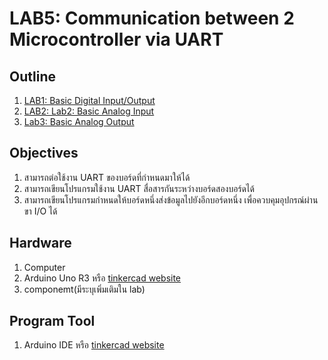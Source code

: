 # LAB5: Communication between 2 Microcontroller via UART

## **Outline**
1. [LAB1: Basic Digital Input/Output](https://github.com/Advance-Innovation-Centre-AIC/EE_Curriculum/blob/main/term2_65_EMB64_Applied_ES/LAB2/LAB_Basic_Digital_and_Analog_IO.md#lab1-basic-digital-inputoutput)
2. [LAB2: Lab2: Basic Analog Input](https://github.com/Advance-Innovation-Centre-AIC/EE_Curriculum/blob/main/term2_65_EMB64_Applied_ES/LAB2/LAB_Basic_Digital_and_Analog_IO.md#lab2-basic-analog-input)
2. [Lab3: Basic Analog Output](https://github.com/Advance-Innovation-Centre-AIC/EE_Curriculum/blob/main/term2_65_EMB64_Applied_ES/LAB2/LAB_Basic_Digital_and_Analog_IO.md#lab3-basic-analog-output)

## **Objectives** 
1. สามารถต่อใช้งาน UART ของบอร์ดที่กำหนดมาให้ได้
2. สามารถเขียนโปรแกรมใช้งาน UART สื่อสารกันระหว่างบอร์ดสองบอร์ดได้
3. สามารถเขียนโปรแกรมกำหนดให้บอร์ดหนึ่งส่งข้อมูลไปยังอีกบอร์ดหนึ่ง เพื่อควบคุมอุปกรณ์ผ่านขา I/O ได้ 

## **Hardware** 
1. Computer
2. Arduino Uno R3 หรือ [tinkercad website](https://www.tinkercad.com/)
3. componemt(มีระบุเพิ่มเติมใน lab)

## **Program Tool**
1. Arduino IDE หรือ [tinkercad website](https://www.tinkercad.com/)

